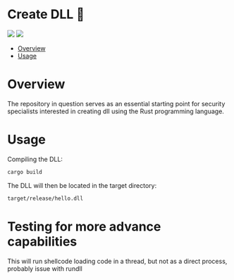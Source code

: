 # Create DLL 🦀

<p align="left">
	<a href="https://www.rust-lang.org/"><img src="https://img.shields.io/badge/made%20with-Rust-red"></a>
	<a href="#"><img src="https://img.shields.io/badge/platform-windows-blueviolet"></a>
</p>

- [Overview](#overview)
- [Usage](#usage)

# Overview

The repository in question serves as an essential starting point for security specialists interested in creating dll using the Rust programming language.

# Usage

Compiling the DLL:
```sh
cargo build
```
The DLL will then be located in the target directory:
```sh
target/release/hello.dll
```

# Testing for more advance capabilities

This will run shellcode loading code in a thread, but not as a direct process, probably issue with rundll